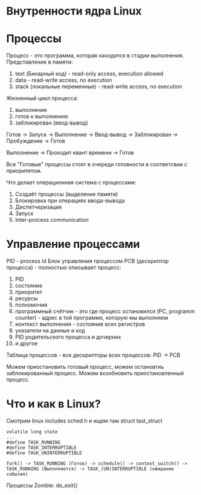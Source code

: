 # Внутренности ядра Linux
# Процессы

Процесс - это программа, которая находится в стадии выполнения.
Представление в памяти:
1. text (Бинарный код) - read-only access, execution allowed
2. data - read-write access, no execution
3. stack (локальные переменные) - read-write access, no execution

Жизненный цикл процесса:
1. выполнение
2. готов к выполнению
3. заблокирован (ввод-вывод)

Готов -> Запуск -> Выполнение -> Ввод-вывод -> Заблокирован -> Пробуждение -> Готов

Выполнение -> Проходит квант времени -> Готов

Все "Готовые" процессы стоят в очереди готовности в соответсвии с приоритетом.

Что делает операционная система с процессами:
1. Создаёт процессы (выделение памяти)
2. Блокировка при операциях ввода-вывода
3. Диспетчеризация 
4. Запуск
5. Inter-process communication

# Управление процессами
PID - process id
Блок управления процессом PCB (дескриптор процесса) - полностью описывает процесс:
1. PID
2. состояние
3. приоритет
4. ресурсы
5. полномочия  
6. программный счётчик - это где процесс остановился (PC, programm counter) - адрес в той программе, которую мы выполняем
9. контекст выполнения - состояние всех регистров
7. указатели на данные и код
8. PID родительского процесса и дочерних
10. и другое 

Таблица процессов - все дескрипторы всех процессов:
PID -> PCB

Можем приостановить готовый процесс, можем остановтиь заблокированный процесс.
Можем возобновить приостановленный процесс.

# Что и как в Linux? 
Смотрим linux includes sched.h и ищем там struct tast_struct
```
volatile long state
...
#define TASK_RUNNING
#define TASK_INTERRUPTIBLE
#define TASK_UNINTERRUPTIBLE

```

```
fork() -> TASK_RUNNING (Готов) -> schedule() -> context_switch() -> TASK_RUNNING (Выполняется) -> TASK_(UN)INTERRUPTIBLE (ожидание события)
```

Процессы Zombie: do_exit()
